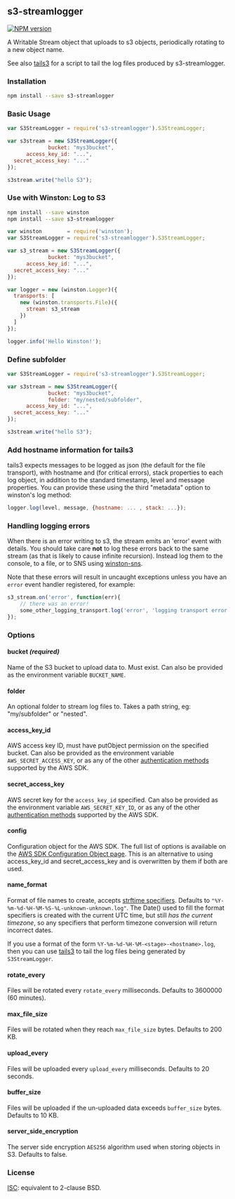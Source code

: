 ## s3-streamlogger
[![NPM version](https://badge.fury.io/js/s3-streamlogger.svg)](http://badge.fury.io/js/s3-streamlogger)


A Writable Stream object that uploads to s3 objects, periodically rotating to a
new object name.

See also [tails3](http://github.com/coggle/tails3) for a script to tail the log
files produced by s3-streamlogger.

### Installation
```bash
npm install --save s3-streamlogger
```

### Basic Usage
```js
var S3StreamLogger = require('s3-streamlogger').S3StreamLogger;

var s3stream = new S3StreamLogger({
             bucket: "mys3bucket",
      access_key_id: "...",
  secret_access_key: "..."
});

s3stream.write("hello S3");
```

### Use with Winston: Log to S3
```sh
npm install --save winston
npm install --save s3-streamlogger
```

```js
var winston        = require('winston');
var S3StreamLogger = require('s3-streamlogger').S3StreamLogger;

var s3_stream = new S3StreamLogger({
             bucket: "mys3bucket",
      access_key_id: "...",
  secret_access_key: "..."
});

var logger = new (winston.Logger)({
  transports: [
    new (winston.transports.File)({
      stream: s3_stream
    })
  ]
});

logger.info('Hello Winston!');
```

### Define subfolder
```js
var S3StreamLogger = require('s3-streamlogger').S3StreamLogger;

var s3stream = new S3StreamLogger({
             bucket: "mys3bucket",
             folder: "my/nested/subfolder",
      access_key_id: "...",
  secret_access_key: "..."
});

s3stream.write("hello S3");
```

### Add hostname information for tails3
tails3 expects messages to be logged as json (the default for the file
transport), with hostname and (for critical errors), stack properties to each
log object, in addition to the standard timestamp, level and message
properties. You can provide these using the third "metadata" option to
winston's log method:

```js
logger.log(level, message, {hostname: ... , stack: ...});
```

### Handling logging errors
When there is an error writing to s3, the stream emits an 'error' event with
details. You should take care **not** to log these errors back to the same
stream (as that is likely to cause infinite recursion). Instead log them to the
console, to a file, or to SNS using [winston-sns](https://github.com/jesseditson/winston-sns).

Note that these errors will result in uncaught exceptions unless you have an
`error` event handler registered, for example:

```js
s3_stream.on('error', function(err){
    // there was an error!
    some_other_logging_transport.log('error', 'logging transport error', err)
});
```

### Options

#### bucket *(required)*
Name of the S3 bucket to upload data to. Must exist.
Can also be provided as the environment variable `BUCKET_NAME`.

#### folder
An optional folder to stream log files to. Takes a path string,
eg: "my/subfolder" or "nested".

#### access_key_id
AWS access key ID, must have putObject permission on the specified bucket.  Can
also be provided as the environment variable `AWS_SECRET_ACCESS_KEY`, or as any
of the other [authentication
methods](http://docs.aws.amazon.com/AWSJavaScriptSDK/guide/node-configuring.html)
supported by the AWS SDK.

#### secret_access_key
AWS secret key for the `access_key_id` specified.  Can also be provided as the
environment variable `AWS_SECRET_KEY_ID`, or as any of the other
[authentication
methods](http://docs.aws.amazon.com/AWSJavaScriptSDK/guide/node-configuring.html)
supported by the AWS SDK.

#### config

Configuration object for the AWS SDK. The full list of options is available on the [AWS SDK Configuration Object page](http://docs.aws.amazon.com/AWSJavaScriptSDK/guide/node-configuring.html). This is an alternative to using access_key_id and secret_access_key and is overwritten by them if both are used.

#### name_format
Format of file names to create, accepts [strftime specifiers](https://github.com/samsonjs/strftime). Defaults to `"%Y-%m-%d-%H-%M-%S-%L-unknown-unknown.log"`. The Date() used to fill the format specifiers is created with the current UTC time, but still *has the current timezone*, so any specifiers that perform timezone conversion will return incorrect dates.

If you use a format of the form `%Y-%m-%d-%H-%M-<stage>-<hostname>.log`, then
you can use [tails3](http://github.com/coggle/tails3) to tail the log files
being generated by `S3StreamLogger`.

#### rotate_every
Files will be rotated every `rotate_every` milliseconds. Defaults to 3600000 (60
minutes).

#### max_file_size
Files will be rotated when they reach `max_file_size` bytes. Defaults to 200 KB.

#### upload_every
Files will be uploaded every `upload_every` milliseconds. Defaults to 20
seconds.

#### buffer_size
Files will be uploaded if the un-uploaded data exceeds `buffer_size` bytes.
Defaults to 10 KB.

#### server_side_encryption
The server side encryption `AES256` algorithm used when storing objects in S3.
Defaults to false.


### License
[ISC](http://opensource.org/licenses/ISC): equivalent to 2-clause BSD.

